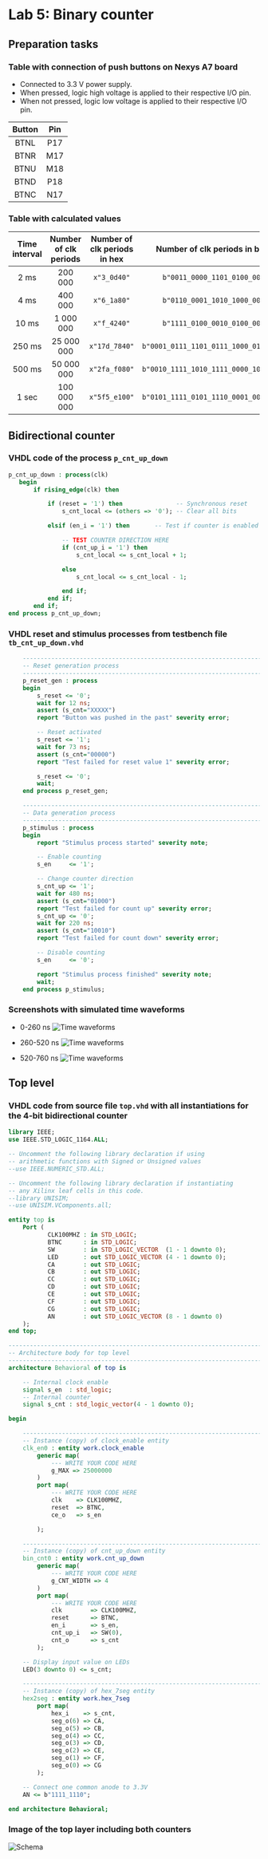 # Lab 5: Binary counter

## Preparation tasks

### Table with connection of push buttons on Nexys A7 board

  - Connected to 3.3 V power supply.
  - When pressed, logic high voltage is applied to their respective I/O pin.
  - When not pressed, logic low voltage is applied to their respective I/O pin.

| **Button** | **Pin** |
   | :-: | :-: |
   | BTNL | P17 |
   | BTNR | M17 |
   | BTNU | M18 |
   | BTND | P18 |
   | BTNC | N17 |

### Table with calculated values

| **Time interval** | **Number of clk periods** | **Number of clk periods in hex** | **Number of clk periods in binary** |
   | :-: | :-: | :-: | :-: |
   | 2&nbsp;ms | 200 000 | `x"3_0d40"` | `b"0011_0000_1101_0100_0000"` |
   | 4&nbsp;ms | 400 000 | `x"6_1a80"` | `b"0110_0001_1010_1000_0000"` |
   | 10&nbsp;ms | 1 000 000 | `x"f_4240"` | `b"1111_0100_0010_0100_0000"` |
   | 250&nbsp;ms | 25 000 000 | `x"17d_7840"` | `b"0001_0111_1101_0111_1000_0100_0000"` |
   | 500&nbsp;ms | 50 000 000 | `x"2fa_f080"` | `b"0010_1111_1010_1111_0000_1000_0000"` |
   | 1&nbsp;sec | 100 000 000 | `x"5f5_e100"` | `b"0101_1111_0101_1110_0001_0000_0000"` |

## Bidirectional counter

### VHDL code of the process `p_cnt_up_down`

```vhdl
p_cnt_up_down : process(clk)
   begin
       if rising_edge(clk) then

           if (reset = '1') then               -- Synchronous reset
               s_cnt_local <= (others => '0'); -- Clear all bits

           elsif (en_i = '1') then       -- Test if counter is enabled

               -- TEST COUNTER DIRECTION HERE
               if (cnt_up_i = '1') then
                   s_cnt_local <= s_cnt_local + 1;

               else
                   s_cnt_local <= s_cnt_local - 1;   

               end if;    
           end if;
       end if;
end process p_cnt_up_down;
```

### VHDL reset and stimulus processes from testbench file `tb_cnt_up_down.vhd`

```vhdl
    --------------------------------------------------------------------
    -- Reset generation process
    --------------------------------------------------------------------
    p_reset_gen : process
    begin
        s_reset <= '0';
        wait for 12 ns;
        assert (s_cnt="XXXXX")
        report "Button was pushed in the past" severity error;

        -- Reset activated
        s_reset <= '1';
        wait for 73 ns;
        assert (s_cnt="00000")
        report "Test failed for reset value 1" severity error;

        s_reset <= '0';
        wait;
    end process p_reset_gen;

    --------------------------------------------------------------------
    -- Data generation process
    --------------------------------------------------------------------
    p_stimulus : process
    begin
        report "Stimulus process started" severity note;

        -- Enable counting
        s_en     <= '1';

        -- Change counter direction
        s_cnt_up <= '1';
        wait for 480 ns;
        assert (s_cnt="01000")
        report "Test failed for count up" severity error;
        s_cnt_up <= '0';
        wait for 220 ns;
        assert (s_cnt="10010")
        report "Test failed for count down" severity error;

        -- Disable counting
        s_en     <= '0';

        report "Stimulus process finished" severity note;
        wait;
    end process p_stimulus;
```

### Screenshots with simulated time waveforms

  - 0-260 ns
  ![Time waveforms](Images/part1.PNG)

  - 260-520 ns
  ![Time waveforms](Images/part2.PNG)

  - 520-760 ns
  ![Time waveforms](Images/part3.PNG)

## Top level

### VHDL code from source file `top.vhd` with all instantiations for the 4-bit bidirectional counter

```vhdl
library IEEE;
use IEEE.STD_LOGIC_1164.ALL;

-- Uncomment the following library declaration if using
-- arithmetic functions with Signed or Unsigned values
--use IEEE.NUMERIC_STD.ALL;

-- Uncomment the following library declaration if instantiating
-- any Xilinx leaf cells in this code.
--library UNISIM;
--use UNISIM.VComponents.all;

entity top is
    Port (
           CLK100MHZ : in STD_LOGIC;
           BTNC      : in STD_LOGIC;
           SW        : in STD_LOGIC_VECTOR  (1 - 1 downto 0);
           LED       : out STD_LOGIC_VECTOR (4 - 1 downto 0);
           CA        : out STD_LOGIC;
           CB        : out STD_LOGIC;
           CC        : out STD_LOGIC;
           CD        : out STD_LOGIC;
           CE        : out STD_LOGIC;
           CF        : out STD_LOGIC;
           CG        : out STD_LOGIC;
           AN        : out STD_LOGIC_VECTOR (8 - 1 downto 0)
    );
end top;

------------------------------------------------------------------------
-- Architecture body for top level
------------------------------------------------------------------------
architecture Behavioral of top is

    -- Internal clock enable
    signal s_en  : std_logic;
    -- Internal counter
    signal s_cnt : std_logic_vector(4 - 1 downto 0);

begin

    --------------------------------------------------------------------
    -- Instance (copy) of clock_enable entity
    clk_en0 : entity work.clock_enable
        generic map(
            --- WRITE YOUR CODE HERE
            g_MAX => 25000000
        )
        port map(
            --- WRITE YOUR CODE HERE
            clk    => CLK100MHZ,
            reset  => BTNC,
            ce_o   => s_en

        );

    --------------------------------------------------------------------
    -- Instance (copy) of cnt_up_down entity
    bin_cnt0 : entity work.cnt_up_down
        generic map(
            --- WRITE YOUR CODE HERE
            g_CNT_WIDTH => 4
        )
        port map(
            --- WRITE YOUR CODE HERE
            clk        => CLK100MHZ,
            reset      => BTNC,
            en_i       => s_en,
            cnt_up_i   => SW(0),
            cnt_o      => s_cnt
        );

    -- Display input value on LEDs
    LED(3 downto 0) <= s_cnt;

    --------------------------------------------------------------------
    -- Instance (copy) of hex_7seg entity
    hex2seg : entity work.hex_7seg
        port map(
            hex_i    => s_cnt,
            seg_o(6) => CA,
            seg_o(5) => CB,
            seg_o(4) => CC,
            seg_o(3) => CD,
            seg_o(2) => CE,
            seg_o(1) => CF,
            seg_o(0) => CG
        );

    -- Connect one common anode to 3.3V
    AN <= b"1111_1110";

end architecture Behavioral;
```

### Image of the top layer including both counters

![Schema](Images/schema.PNG)
